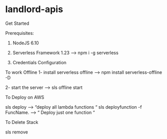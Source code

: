 # landlord-apis

Get Started

Prerequisites:

1) NodeJS 6.10
2) Serverless Framework 1.23 —> npm i -g serverless

3) Credentials Configuration 




To work Offline 
 1- install serverless offline —> npm install serverless-offline -D

 2- start the server —> sls offline start
  
To Deploy on AWS 

sls deploy —> “deploy all lambda functions “ 
sls deployfunction -f FuncName.  —> “ Deploy just one function “

To Delete Stack 

sls remove

